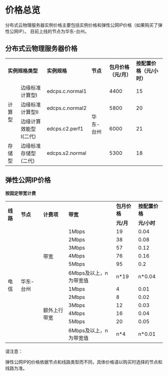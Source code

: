 # 价格总览

分布式云物理服务器实例价格主要包括实例价格和弹性公网IP价格（如果购买了弹性公网IP）。
目前上线的节点为华东-台州。

## 分布式云物理服务器价格


<table>
    <tr>
        <td colspan="2"><B>实例规格类型</B></td> 
        <td ><B>实例规格</B></td> 
	<td ><B>节点</B></td> 
	<td ><B>包月价格（元/月）</B></td>
	<td ><B>按配置价格（元/小时）</B></td>
    </tr>
    <tr>   
        <td rowspan="3">计算型</td>
		<td >边缘标准计算型Ⅰ</td>
		<td >edcps.c.normal1</td>
	        <td  rowspan="4">华东-台州</td>
		<td >4400</td>
	        <td >15</td>
    </tr>
	<tr>   
		<td >边缘标准计算型Ⅱ</td>
		<td >edcps.c.normal2</td>
		<td >5800</td>
		<td >20</td>
    </tr>
	<tr>   
		<td >边缘计算效能型Ⅰ(二代)</td>
		<td >edcps.c2.perf1</td>
		<td >6000</td>
		<td >21</td>
    </tr>
	<tr>   
		<td >存储型</td>
		<td >边缘标准存储型(二代)</td>
		<td >edcps.s2.normal</td>
		<td >5300</td>
		<td >18</td>
    </tr>
</table>



## 弹性公网IP价格

**按固定带宽计费**

<table>
   <tr>
       <td rowspan="2"><B>线路</B></td>
       <td rowspan="2"><B>节点</B></td>
       <td rowspan="2"><B>计费项</B></td>
       <td rowspan="2"><B>带宽</B></td>
       <td ><B>包月价格</B></td>
       <td ><B>按配置价格</B></td>
   </tr>
   <tr>
       <td><B>元/月</B></td>
       <td><B>元/小时</B></td>
     
   </tr>
   <tr>
      <td rowspan="12">电信</td>
      <td rowspan="12">华东-台州<br/>
      <td rowspan="6">带宽</td>
      <td>1Mbps</td>
      <td>19</td>
      <td>0.04</td>
      
   </tr>
   <tr>
      <td>2Mbps</td>
      <td>38</td>
      <td>0.08</td>
      
   </tr>
   <tr>
     <td>3Mbps</td>
     <td>57</td>
     <td>0.12</td>
	
   </tr>
   <tr>
     <td>4Mbps</td>
     <td>76</td>
     <td>0.16</td>
     
   </tr>
   <tr>
     <td>5Mbps</td>
     <td>95</td>
     <td>0.2</td>
     
   </tr>
   <tr>
     <td>6Mbps及以上，n为带宽值</td>
     <td>n*19</td>
     <td>n*0.04</td>
  </tr>
  <tr>
    <td rowspan="6">额外上行带宽</td>
        <td>1Mbps</td>
        <td>4</td>
	 <td>0.01</td>
    </tr>
    <tr>
        <td>2Mbps</td>
        <td>8</td>
	<td>0.02</td>
    </tr>
    <tr>
        <td>3Mbps</td>
        <td>12</td>  
	 <td>0.03</td>
    </tr>
    <tr>
        <td>4Mbps</td>
        <td>16</td>
	 <td>0.04</td>
    </tr>
    <tr>
        <td>5Mbps</td>
        <td>20</td>
	 <td>0.05</td>
    </tr>
    <tr>
        <td>6Mbps及以上，n为带宽值</td>
        <td>n*4</td>
	 <td>n*0.01</td>
    </tr>
</table>



请注意：

弹性公网IP的价格依据节点和线路类型而不同，具体价格请以购买时选择的节点和线路为准。

